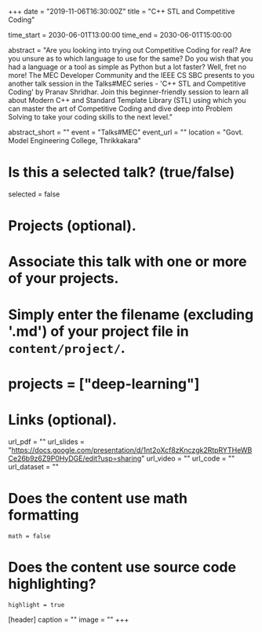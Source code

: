 +++
date = "2019-11-06T16:30:00Z"
title = "C++ STL and Competitive Coding"

time_start = 2030-06-01T13:00:00
time_end = 2030-06-01T15:00:00

abstract = "Are you looking into trying out Competitive Coding for real? Are you unsure as to which language to use for the same? Do you wish that you had a language or a tool as simple as Python but a lot faster? Well, fret no more! The MEC Developer Community and the IEEE CS SBC presents to you another talk session in the Talks#MEC series - 'C++ STL and Competitive Coding' by Pranav Shridhar. Join this beginner-friendly session to learn all about Modern C++ and Standard Template Library (STL) using which you can master the art of Competitive Coding and dive deep into Problem Solving to take your coding skills to the next level."

abstract_short = ""
event = "Talks#MEC"
event_url = ""
location = "Govt. Model Engineering College, Thrikkakara"

# Is this a selected talk? (true/false)
selected = false

# Projects (optional).
#   Associate this talk with one or more of your projects.
#   Simply enter the filename (excluding '.md') of your project file in `content/project/`.
# projects = ["deep-learning"]

# Links (optional).
url_pdf = ""
url_slides = "https://docs.google.com/presentation/d/1nt2oXcf8zKnczgk2RtpRYTHeWBCe26b9z6Z9P0HyDGE/edit?usp=sharing"
url_video = ""
url_code = ""
url_dataset = ""

# Does the content use math formatting
    math = false
# Does the content use source code highlighting?
    highlight = true

  [header]
    caption = ""
    image = ""
+++

